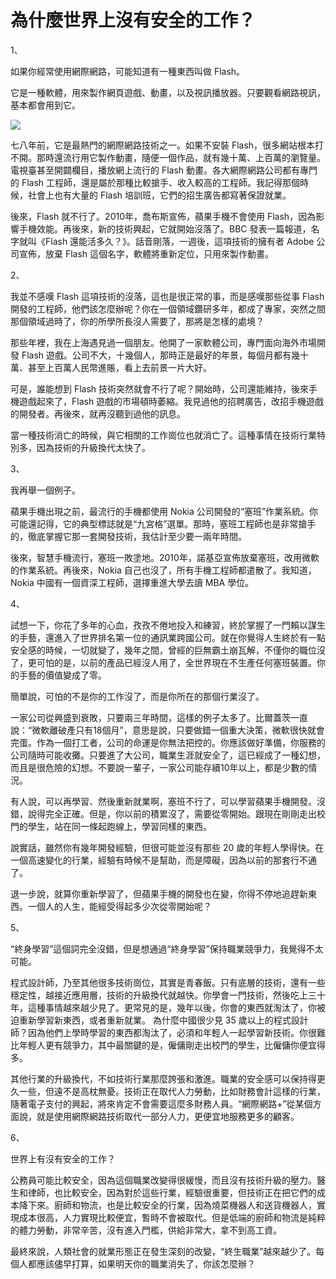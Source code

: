 # 為什麼世界上沒有安全的工作？


1、

如果你經常使用網際網路，可能知道有一種東西叫做 Flash。

它是一種軟體，用來製作網頁遊戲、動畫，以及視訊播放器。只要觀看網路視訊，基本都會用到它。

![](../images/flash.jpg)

七八年前，它是最熱門的網際網路技術之一。如果不安裝 Flash，很多網站根本打不開。那時還流行用它製作動畫，隨便一個作品，就有幾十萬、上百萬的瀏覽量。電視臺甚至開闢欄目，播放網上流行的 Flash 動畫。各大網際網路公司都有專門的 Flash 工程師，還是屬於那種比較搶手、收入較高的工程師。我記得那個時候，社會上也有大量的 Flash 培訓班，它們的招生廣告都寫著保證就業。

後來，Flash 就不行了。2010年，喬布斯宣佈，蘋果手機不會使用 Flash，因為影響手機效能。再後來，新的技術興起，它就開始沒落了。BBC 發表一篇報道，名字就叫《Flash 還能活多久？》。話音剛落，一週後，這項技術的擁有者 Adobe 公司宣佈，放棄 Flash 這個名字，軟體將重新定位，只用來製作動畫。

2、

我並不感嘆 Flash 這項技術的沒落，這也是很正常的事，而是感嘆那些從事 Flash 開發的工程師，他們該怎麼辦呢？你在一個領域鑽研多年，都成了專家，突然之間那個領域過時了，你的所學所長沒人需要了，那將是怎樣的處境？

那些年裡，我在上海遇見過一個朋友。他開了一家軟體公司，專門面向海外市場開發 Flash 遊戲。公司不大，十幾個人，那時正是最好的年景，每個月都有幾十萬、甚至上百萬人民幣進賬，看上去前景一片大好。

可是，誰能想到 Flash 技術突然就會不行了呢？開始時，公司還能維持，後來手機遊戲起來了，Flash 遊戲的市場頓時萎縮。我見過他的招聘廣告，改招手機遊戲的開發者。再後來，就再沒聽到過他的訊息。

當一種技術消亡的時候，與它相關的工作崗位也就消亡了。這種事情在技術行業特別多，因為技術的升級換代太快了。

3、

我再舉一個例子。

蘋果手機出現之前，最流行的手機都使用 Nokia 公司開發的“塞班”作業系統。你可能還記得，它的典型標誌就是“九宮格”選單。那時，塞班工程師也是非常搶手的，徹底掌握它那一套開發技術，我估計至少要一兩年時間。

後來，智慧手機流行，塞班一敗塗地。2010年，諾基亞宣佈放棄塞班，改用微軟的作業系統。再後來，Nokia 自己也沒了，所有手機工程師都遣散了。我知道，Nokia 中國有一個資深工程師，選擇重進大學去讀 MBA 學位。

4、

試想一下，你花了多年的心血，孜孜不倦地投入和練習，終於掌握了一門賴以謀生的手藝，還進入了世界排名第一位的通訊業跨國公司。就在你覺得人生終於有一點安全感的時候，一切就變了，幾年之間，曾經的巨無霸土崩瓦解，不僅你的職位沒了，更可怕的是，以前的產品已經沒人用了，全世界現在不生產任何塞班裝置。你的手藝的價值變成了零。

簡單說，可怕的不是你的工作沒了，而是你所在的那個行業沒了。

一家公司從興盛到衰敗，只要兩三年時間，這樣的例子太多了。比爾蓋茨一直說：“微軟離破產只有18個月”，意思是說，只要做錯一個重大決策，微軟很快就會完蛋。作為一個打工者，公司的命運是你無法把控的。你應該做好準備，你服務的公司隨時可能收攤。只要進了大公司，職業生涯就安全了，這已經成了一種幻想，而且是很危險的幻想。不要說一輩子，一家公司能存續10年以上，都是少數的情況。

有人說，可以再學習、然後重新就業啊，塞班不行了，可以學習蘋果手機開發。沒錯，說得完全正確。但是，你以前的積累沒了，需要從零開始。跟現在剛剛走出校門的學生，站在同一條起跑線上，學習同樣的東西。

說實話，雖然你有幾年開發經驗，但很可能並沒有那些 20 歲的年輕人學得快。在一個高速變化的行業，經驗有時候不是幫助，而是障礙，因為以前的那套行不通了。

退一步說，就算你重新學習了，但蘋果手機的開發也在變，你得不停地追趕新東西。一個人的人生，能經受得起多少次從零開始呢？

5、

“終身學習”這個詞完全沒錯，但是想通過“終身學習”保持職業競爭力，我覺得不太可能。

程式設計師，乃至其他很多技術崗位，其實是青春飯。只有底層的技術，還有一些穩定性，越接近應用層，技術的升級換代就越快。你學會一門技術，然後吃上三十年，這種事情越來越少見了。更常見的是，幾年以後，你會的東西就淘汰了，你被迫重新學習新東西，或者重新就業。
為什麼中國很少見 35 歲以上的程式設計師？因為他們上學時學習的東西都淘汰了，必須和年輕人一起學習新技術。你很難比年輕人更有競爭力，其中最關鍵的是，僱傭剛走出校門的學生，比僱傭你便宜得多。

其他行業的升級換代，不如技術行業那麼誇張和激進。職業的安全感可以保持得更久一些，但遠不是高枕無憂。技術正在取代人力勞動，比如財務會計這樣的行業，隨著電子支付的興起，將來肯定不會需要這麼多財務人員。“網際網路+”從某個方面說，就是使用網際網路技術取代一部分人力，更便宜地服務更多的顧客。

6、

世界上有沒有安全的工作？

公務員可能比較安全，因為這個職業改變得很緩慢，而且沒有技術升級的壓力。醫生和律師，也比較安全，因為對於這些行業，經驗很重要，但技術正在把它們的成本降下來。廚師和物流，也是比較安全的行業，因為燒菜機器人和送貨機器人，實現成本很高，人力實現比較便宜，暫時不會被取代。但是低端的廚師和物流是純粹的體力勞動，非常辛苦，沒有進入門檻，供給非常大，拿不到高工資。

最終來說，人類社會的就業形態正在發生深刻的改變，“終生職業”越來越少了。每個人都應該儘早打算，如果明天你的職業消失了，你該怎麼辦？
